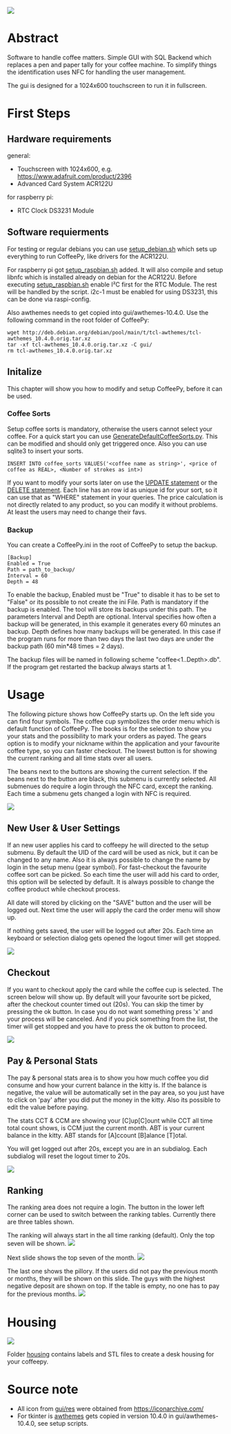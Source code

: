 ![](doc/pictures/coffeepy.png)

# Abstract

Software to handle coffee matters. Simple GUI with SQL Backend which replaces a pen and paper tally for your coffee machine. To simplify things the identification uses NFC for handling the user management.

The gui is designed for a 1024x600 touchscreen to run it in fullscreen.

# First Steps

## Hardware requirements

general:
- Touchscreen with 1024x600, e.g. https://www.adafruit.com/product/2396
- Advanced Card System ACR122U

for raspberry pi:
- RTC Clock DS3231 Module

## Software requierments

For testing or regular debians you can use [setup_debian.sh](setup_debian.sh) which sets up everything to run CoffeePy, like drivers for the ACR122U.

For raspberry pi got [setup_raspbian.sh](setup_raspbian.sh) added. It will also compile and setup libnfc which is installed already on debian for the ACR122U. Before executing [setup_raspbian.sh](setup_raspbian.sh) enable I²C first for the RTC Module.
The rest will be handled by the script. i2c-1 must be enabled for using DS3231, this can be done via raspi-config.

Also awthemes needs to get copied into gui/awthemes-10.4.0. Use the following command in the root folder of CoffeePy:

```
wget http://deb.debian.org/debian/pool/main/t/tcl-awthemes/tcl-awthemes_10.4.0.orig.tar.xz
tar -xf tcl-awthemes_10.4.0.orig.tar.xz -C gui/
rm tcl-awthemes_10.4.0.orig.tar.xz
```

## Initalize

This chapter will show you how to modify and setup CoffeePy, before it can be used.

### Coffee Sorts

Setup coffee sorts is mandatory, otherwise the users cannot select your coffee. For a quick start you can use [GenerateDefaultCoffeeSorts.py](GenerateDefaultCoffeeSorts.py). This can be modified and should only get triggered once. Also you can use sqlite3 to insert your sorts.

```
INSERT INTO coffee_sorts VALUES('<coffee name as string>', <price of coffee as REAL>, <Number of strokes as int>)
```

If you want to modify your sorts later on use the [UPDATE statement](https://www.sqlite.org/lang_update.html) or the [DELETE statement](https://www.sqlite.org/lang_delete.html). Each line has an row id as unique id for your sort, so it can use that as "WHERE" statement in your queries. The price calculation is not directly related to any product, so you can modify it without problems. At least the users may need to change their favs. 


### Backup

You can create a CoffeePy.ini in the root of CoffeePy to setup the backup.

```
[Backup]
Enabled = True
Path = path_to_backup/
Interval = 60
Depth = 48
```

To enable the backup, Enabled must be "True" to disable it has to be set to "False" or its possible to not create the ini File. Path is mandatory if the backup is enabled. The tool will store its backups under this path. 
The parameters Interval and Depth are optional. Interval specifies how often a backup will be generated, in this example it generates every 60 minutes an backup. Depth defines how many backups will be generated. In this case if the program runs for more than two days the last two days are under the backup path (60 min*48 times = 2 days).

The backup files will be named in following scheme "coffee<1..Depth>.db". If the program get restarted the backup always starts at 1.

# Usage

The following picture shows how CoffeePy starts up. On the left side you can find four symbols. The coffee cup symbolizes the order menu which is default function of CoffeePy. The books is for the selection to show you your stats and the possibility to mark your orders as payed.
The gears option is to modify your nickname within the application and your favourite coffee type, so you can faster checkout.
The lowest button is for showing the current ranking and all time stats over all users.

The beans next to the buttons are showing the current selection. If the beans next to the button are black, this submenu is currently selected. All submenues do require a login through the NFC card, except the ranking. Each time a submenu gets changed a login with NFC is required. 

![](doc/pictures/screen_applycard_order.png)

## New User & User Settings
If an new user applies his card to coffeepy he will directed to the setup submenu. By default the UID of the card will be used as nick, but it can be changed to any name. Also it is always possible to change the name by login in the setup menu (gear symbol).
For fast-checkout the favourite coffee sort can be picked. So each time the user will add his card to order, this option will be selected by default. It is always possible to change the coffee product while checkout process.

All date will stored by clicking on the "SAVE" button and the user will be logged out. Next time the user will apply the card the order menu will show up.

If nothing gets saved, the user will be logged out after 20s. Each time an keyboard or selection dialog gets opened the logout timer will get stopped.

![](doc/pictures/screen_settings.png)

## Checkout

If you want to checkout apply the card while the coffee cup is selected. The screen below will show up. By default will your favourite sort be picked, after the checkout counter timed out (20s). You can skip the timer by pressing the ok button.
In case you do not want something press 'x' and your process will be canceled. And if you pick something from the list, the timer will get stopped and you have to press the ok button to proceed. 

![](doc/pictures/screen_checkout.png)

## Pay & Personal Stats
The pay & personal stats area is to show you how much coffee you did consume and how your current balance in the kitty is. If the balance is negative, the value will be automatically set in the pay area, so you just have to click on 'pay' after you did put the money in the kitty.
Also its possible to edit the value before paying. 

The stats CCT & CCM are showing your [C]up[C]ount while CCT all time total count shows, is CCM just the current month. ABT is your current balance in the kitty. ABT stands for [A]ccount [B]alance [T]otal.

You will get logged out after 20s, except you are in an subdialog. Each subdialog will reset the logout timer to 20s.

![](doc/pictures/screen_pay_stats.png)

## Ranking
The ranking area does not require a login. The button in the lower left corner can be used to switch between the ranking tables. Currently there are three tables shown.

The ranking will always start in the all time ranking (default). Only the top seven will be shown.
![](doc/pictures/screen_ranking_alltime_seven.png)

Next slide shows the top seven of the month.
![](doc/pictures/screen_ranking_month_seven.png)

The last one shows the pillory. If the users did not pay the previous month or months, they will be shown on this slide. The guys with the highest negative deposit are shown on top. If the table is empty, no one has to pay for the previous months.
![](doc/pictures/screen_ranking_unpaied.png)

# Housing

![](doc/pictures/housing.jpg)

Folder [housing](housing) contains labels and STL files to create a desk housing for your coffeepy.

# Source note

- All icon from [gui/res](gui/res) were obtained from https://iconarchive.com/
- For tkinter is [awthemes](https://wiki.tcl-lang.org/page/awthemes) gets copied in version 10.4.0 in gui/awthemes-10.4.0, see setup scripts.